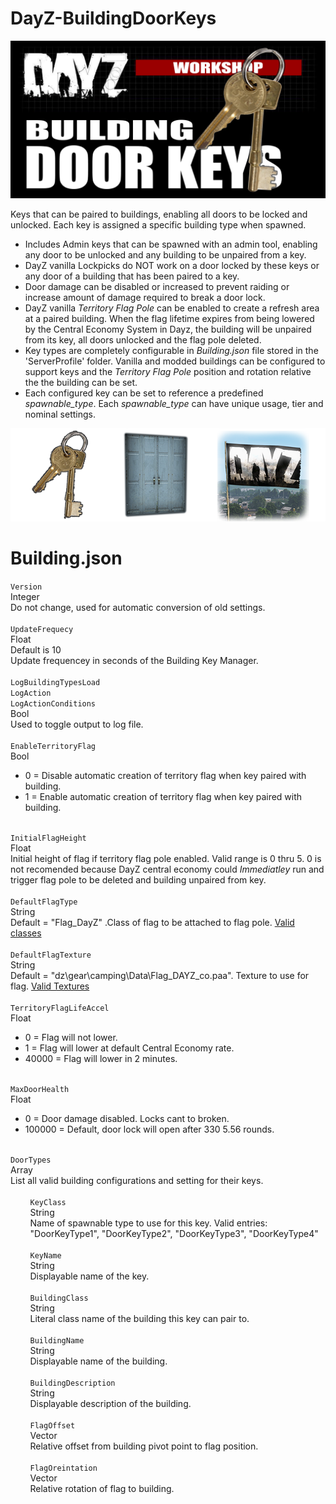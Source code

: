 # DayZ-BuildingDoorKeys
![](https://github.com/mgkelley/DayZ-BuildingDoorKeys/blob/main/ScreenShots/BuildingDoorKeys.png?raw=true)

Keys that can be paired to buildings, enabling all doors to be locked and unlocked.
Each key is assigned a specific building type when spawned.
* Includes Admin keys that can be spawned with an admin tool, enabling any door to be unlocked and any building to be unpaired from a key.
* DayZ vanilla Lockpicks do NOT work on a door locked by these keys or any door of a building that has been paired to a key.
* Door damage can be disabled or increased to prevent raiding or increase amount of damage required to break a door lock.
* DayZ vanilla _Territory Flag Pole_ can be enabled to create a refresh area at a paired building. When the flag lifetime expires from being lowered by the Central Economy System in Dayz, the building will be unpaired from its key, all doors unlocked and the flag pole deleted.
* Key types are completely configurable in _Building.json_ file stored in the 'ServerProfile' folder. Vanilla and modded buildings can be configured to support keys and the _Territory Flag Pole_ position and rotation relative the the building can be set.
* Each configured key can be set to reference a predefined _spawnable_type_. Each _spawnable_type_ can have unique usage, tier and nominal settings.

![](https://github.com/mgkelley/DayZ-BuildingDoorKeys/blob/main/ScreenShots/Proccess.png?raw=true)

# Building.json
```Version```
<br> 
Integer<br>
Do not change, used for automatic conversion of old settings.
<br>
<br>
```UpdateFrequecy```<br>
Float<br>
Default is 10<br>
Update frequencey in seconds of the Building Key Manager.
<br>
<br>
```LogBuildingTypesLoad```<br>
```LogAction```<br>
```LogActionConditions```<br>
Bool<br>
Used to toggle output to log file.
<br>
<br>
```EnableTerritoryFlag```<br>
Bool
* 0 = Disable automatic creation of territory flag when key paired with building.
* 1 = Enable automatic creation of territory flag when key paired with building.

<br>```InitialFlagHeight```<br>
Float<br>
Initial height of flag if territory flag pole enabled. Valid range is 0 thru 5. 0 is not recomended because DayZ central economy could _Immediatley_ run and trigger flag pole to be deleted and building unpaired from key.
<br>
<br>
```DefaultFlagType```<br>
String<br>
Default = "Flag_DayZ" .Class of flag to be attached to flag pole. [Valid classes](https://github.com/mgkelley/DayZ-BuildingDoorKeys/blob/main/ScreenShots/FlagClasses.md)
<br>
<br>
```DefaultFlagTexture```<br>
String<br>
Default = "dz\\gear\\camping\\Data\\Flag_DAYZ_co.paa". Texture to use for flag.  [Valid Textures](https://github.com/mgkelley/DayZ-BuildingDoorKeys/blob/main/ScreenShots/FlagTextures.md)
<br>
<br>
```TerritoryFlagLifeAccel```<br>
Float
* 0 = Flag will not lower.
* 1 = Flag will lower at default Central Economy rate.
* 40000 = Flag will lower in 2 minutes.

<br>```MaxDoorHealth```<br>
Float
* 0 = Door damage disabled. Locks cant to broken.
* 100000 = Default, door lock will open after 330 5.56 rounds.

<br>```DoorTypes```<br>
Array<br>
List all valid building configurations and setting for their keys.
<br>
<br>
&nbsp;&nbsp;&nbsp;&nbsp;&nbsp;&nbsp;&nbsp;&nbsp;```KeyClass```<br>
&nbsp;&nbsp;&nbsp;&nbsp;&nbsp;&nbsp;&nbsp;&nbsp;String<br>
&nbsp;&nbsp;&nbsp;&nbsp;&nbsp;&nbsp;&nbsp;&nbsp;Name of spawnable type to use for this key. Valid entries:<br>
&nbsp;&nbsp;&nbsp;&nbsp;&nbsp;&nbsp;&nbsp;&nbsp;"DoorKeyType1", "DoorKeyType2", "DoorKeyType3", "DoorKeyType4"
<br>
<br>
&nbsp;&nbsp;&nbsp;&nbsp;&nbsp;&nbsp;&nbsp;&nbsp;```KeyName```<br>
&nbsp;&nbsp;&nbsp;&nbsp;&nbsp;&nbsp;&nbsp;&nbsp;String<br>
&nbsp;&nbsp;&nbsp;&nbsp;&nbsp;&nbsp;&nbsp;&nbsp;Displayable name of the key.
<br>
<br>
&nbsp;&nbsp;&nbsp;&nbsp;&nbsp;&nbsp;&nbsp;&nbsp;```BuildingClass```<br>
&nbsp;&nbsp;&nbsp;&nbsp;&nbsp;&nbsp;&nbsp;&nbsp;String<br>
&nbsp;&nbsp;&nbsp;&nbsp;&nbsp;&nbsp;&nbsp;&nbsp;Literal class name of the building this key can pair to.
<br>
<br>
&nbsp;&nbsp;&nbsp;&nbsp;&nbsp;&nbsp;&nbsp;&nbsp;```BuildingName```<br>
&nbsp;&nbsp;&nbsp;&nbsp;&nbsp;&nbsp;&nbsp;&nbsp;String<br>
&nbsp;&nbsp;&nbsp;&nbsp;&nbsp;&nbsp;&nbsp;&nbsp;Displayable name of the building.
<br>
<br>
&nbsp;&nbsp;&nbsp;&nbsp;&nbsp;&nbsp;&nbsp;&nbsp;```BuildingDescription```<br>
&nbsp;&nbsp;&nbsp;&nbsp;&nbsp;&nbsp;&nbsp;&nbsp;String<br>
&nbsp;&nbsp;&nbsp;&nbsp;&nbsp;&nbsp;&nbsp;&nbsp;Displayable description of the building.
<br>
<br>
&nbsp;&nbsp;&nbsp;&nbsp;&nbsp;&nbsp;&nbsp;&nbsp;```FlagOffset```<br>
&nbsp;&nbsp;&nbsp;&nbsp;&nbsp;&nbsp;&nbsp;&nbsp;Vector<br>
&nbsp;&nbsp;&nbsp;&nbsp;&nbsp;&nbsp;&nbsp;&nbsp;Relative offset from building pivot point to flag position.
<br>
<br>
&nbsp;&nbsp;&nbsp;&nbsp;&nbsp;&nbsp;&nbsp;&nbsp;```FlagOreintation```<br>
&nbsp;&nbsp;&nbsp;&nbsp;&nbsp;&nbsp;&nbsp;&nbsp;Vector<br>
&nbsp;&nbsp;&nbsp;&nbsp;&nbsp;&nbsp;&nbsp;&nbsp;Relative rotation of flag to building.
<br>
<br>
